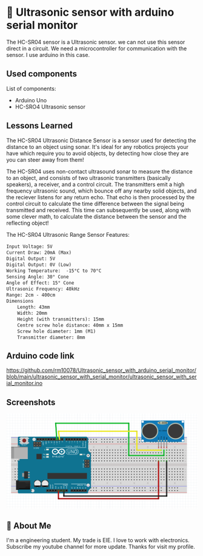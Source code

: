 
# 🤖️ Ultrasonic sensor with arduino serial monitor

The HC-SR04 sensor is a Ultrasonic sensor. we can not use this sensor direct in a 
circuit. We need a microcontroller for communication with the sensor. I use arduino in this case.



## Used components

List of components:

- Arduino Uno
- HC-SRO4 Ultrasonic sensor

  
## Lessons Learned

The HC-SR04 Ultrasonic Distance Sensor is a sensor used for detecting the distance to an object using sonar. It's ideal for any robotics projects your have which require you to avoid objects, by detecting how close they are you can steer away from them! 

The HC-SR04 uses non-contact ultrasound sonar to measure the distance to an object, and consists of two ultrasonic transmitters (basically speakers), a receiver, and a control circuit. The transmitters emit a high frequency ultrasonic sound, which bounce off any nearby solid objects, and the reciever listens for any return echo. That echo is then processed by the control circuit to calculate the time difference between the signal being transmitted and received. This time can subsequently be used, along with some clever math, to calculate the distance between the sensor and the reflecting object!




The HC-SR04 Ultrasonic Range Sensor Features:

    Input Voltage: 5V
    Current Draw: 20mA (Max)
    Digital Output: 5V
    Digital Output: 0V (Low)
    Working Temperature:  -15°C to 70°C
    Sensing Angle: 30° Cone
    Angle of Effect: 15° Cone
    Ultrasonic Frequency: 40kHz
    Range: 2cm - 400cm
    Dimensions
        Length: 43mm
        Width: 20mm
        Height (with transmitters): 15mm
        Centre screw hole distance: 40mm x 15mm
        Screw hole diameter: 1mm (M1)
        Transmitter diameter: 8mm
## Arduino code link  
https://github.com/rm10078/Ultrasonic_sensor_with_arduino_serial_monitor/blob/main/ultrasonic_sensor_with_serial_monitor/ultrasonic_sensor_with_serial_monitor.ino

  
## Screenshots

![App Screenshot](https://raw.githubusercontent.com/rm10078/Ultrasonic_sensor_with_arduino_serial_monitor/main/images/hc.png)

  
## 🚀 About Me
I'm a engineering student. My trade is EIE.
I love to work with electronics.
Subscribe my youtube channel for more update.
Thanks for visit my profile.

  
